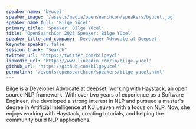 ```yaml
---
speaker_name: 'byucel'
speaker_image: '/assets/media/opensearchcon/speakers/byucel.jpg'
speaker_name_full: 'Bilge Yücel'
primary_title: 'Speaker: Bilge Yücel'
title: 'OpenSearchCon 2023 Speaker: Bilge Yücel'
speaker_title_and_company: 'Developer Advocate at Deepset'
keynote_speaker: false
session_track: "Search"
twitter_url: 'https://twitter.com/bilgeycl'
linkedin_url: 'https://www.linkedin.com/in/bilge-yucel'
github_url: 'https://github.com/bilgeyucel'
permalink: '/events/opensearchcon/speakers/bilge-yucel.html'
---
```


Bilge is a Developer Advocate at deepset, working with Haystack, an open source NLP framework. With over two years of experience as a Software Engineer, she developed a strong interest in NLP and pursued a master's degree in Artificial Intelligence at KU Leuven with a focus on NLP. Now, she enjoys working with Haystack, creating tutorials, and helping the community build NLP applications.

